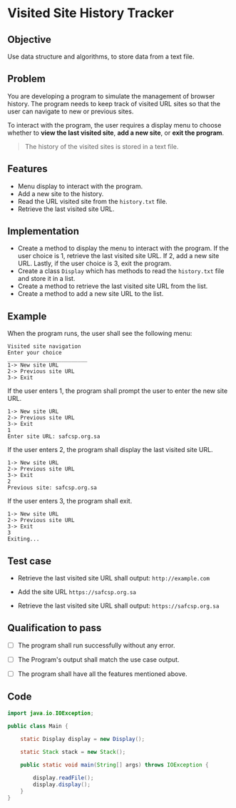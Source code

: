 # Visited Site History Tracker

## Objective 
Use data structure and algorithms, to store data from a text file.

## Problem 

You are developing a program to simulate the management of browser history. The program needs to keep track of visited URL sites so that the user can navigate to new or previous sites.

To interact with the program, the user requires a display menu to choose whether to **view the last visited site**, **add a new site**, or **exit the program**.

> The history of the visited sites is stored in a text file.

## Features 
- Menu display to interact with the program.
- Add a new site to the history.
- Read the URL visited site from the `history.txt` file.
- Retrieve the last visited site URL.


## Implementation
- Create a method to display the menu to interact with the program. If the user choice is 1, retrieve the last visited site URL. If 2, add a new site URL. Lastly, if the user choice is 3, exit the program.
- Create a class `Display` which has methods to read the `history.txt` file and store it in a list.
- Create a method to retrieve the last visited site URL from the list.
- Create a method to add a new site URL to the list.

## Example
When the program runs, the user shall see the following menu:
```
Visited site navigation
Enter your choice
_________________________
1-> New site URL
2-> Previous site URL
3-> Exit
```
If the user enters 1, the program shall prompt the user to enter the new site URL.
```
1-> New site URL
2-> Previous site URL
3-> Exit
1
Enter site URL: safcsp.org.sa
```

If the user enters 2, the program shall display the last visited site URL.
```
1-> New site URL
2-> Previous site URL
3-> Exit
2
Previous site: safcsp.org.sa
```

If the user enters 3, the program shall exit.
```
1-> New site URL
2-> Previous site URL
3-> Exit
3
Exiting...
```

## Test case
- Retrieve the last visited site URL shall output: ```http://example.com```

- Add the site URL `https://safcsp.org.sa`

- Retrieve the last visited site URL shall output: ```https://safcsp.org.sa```


## Qualification to pass
- [ ] The program shall run successfully without any error.
- [ ] The Program's output shall match the use case output.
- [ ] The program shall have all the features mentioned above.


## Code 
```java 
import java.io.IOException;

public class Main {

    static Display display = new Display();
    
    static Stack stack = new Stack();

    public static void main(String[] args) throws IOException {

        display.readFile();
        display.display();
    }
}

```
